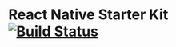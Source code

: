 React Native Starter Kit [![Build Status](https://travis-ci.org/reactnativecn/react-native-starter-kit.svg)](https://travis-ci.org/reactnativecn/react-native-starter-kit) 
===========

